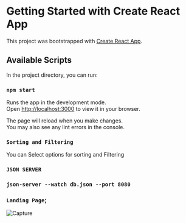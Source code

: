 # Getting Started with Create React App

This project was bootstrapped with [Create React App](https://github.com/facebook/create-react-app).

## Available Scripts

In the project directory, you can run:

### `npm start`

Runs the app in the development mode.\
Open [http://localhost:3000](http://localhost:3000) to view it in your browser.

The page will reload when you make changes.\
You may also see any lint errors in the console.

### `Sorting and Filtering`

You can Select options for sorting and Filtering 

### `JSON SERVER`
### `json-server --watch db.json --port 8080`

### `Landing Page`;
![Capture](https://user-images.githubusercontent.com/95909861/184525310-b25c34fc-9562-4fd7-b7c4-7113e9a5a0c7.PNG)



